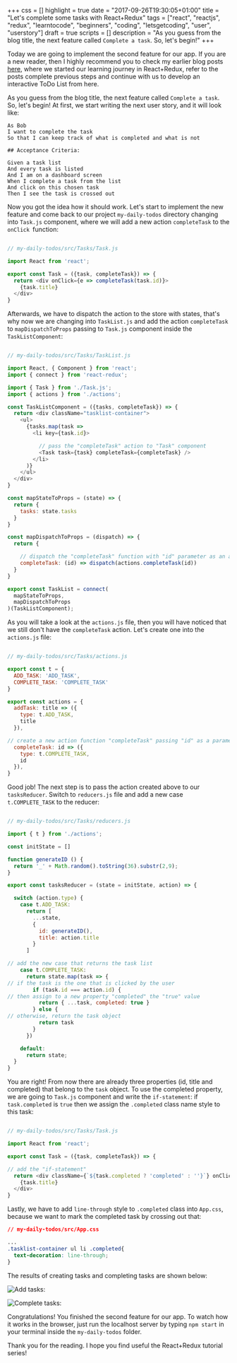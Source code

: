 +++
css = []
highlight = true
date = "2017-09-26T19:30:05+01:00"
title = "Let's complete some tasks with React+Redux"
tags = ["react", "reactjs", "redux", "learntocode", "beginners", "coding", "letsgetcoding", "user", "userstory"]
draft = true
scripts = []
description = "As you guess from the blog title, the next feature called `Complete a task`.  So, let's begin!"
+++

Today we are going to implement the second feature for our app. If you are a new reader, then I highly recommend you to check my earlier blog posts [here](http://www.ilonacodes.com/blog/react-for-very-very-beginners/), where we started our learning journey in React+Redux, refer to the posts complete previous steps and continue with us to develop an interactive ToDo List from here.

As you guess from the blog title, the next feature called `Complete a task`.  So, let's begin! At first, we start writing the next user story, and it will look like:

```
As Bob
I want to complete the task
So that I can keep track of what is completed and what is not

## Acceptance Criteria:

Given a task list
And every task is listed
And I am on a dashboard screen
When I complete a task from the list
And click on this chosen task
Then I see the task is crossed out

```

Now you got the idea how it should work. Let's start to implement the new feature and come back to our project `my-daily-todos` directory changing into `Task.js` component, where we will add a new action `completeTask` to the `onClick `function:

```javascript

// my-daily-todos/src/Tasks/Task.js

import React from 'react';

export const Task = ({task, completeTask}) => {
  return <div onClick={e => completeTask(task.id)}>
    {task.title}
  </div>
}

```

Afterwards, we have to dispatch the action to the store with states, that's why now we are changing into `TaskList.js` and add the action `completeTask` to `mapDispatchToProps` passing to `Task.js` component inside the `TaskListComponent`:

```javascript

// my-daily-todos/src/Tasks/TaskList.js

import React, { Component } from 'react';
import { connect } from 'react-redux';

import { Task } from './Task.js';
import { actions } from './actions';

const TaskListComponent = ({tasks, completeTask}) => {
  return <div className="tasklist-container">
    <ul>
      {tasks.map(task =>
        <li key={task.id}>

          // pass the "completeTask" action to "Task" component
          <Task task={task} completeTask={completeTask} />
        </li>
      )}
    </ul>
  </div>
}

const mapStateToProps = (state) => {
  return {
    tasks: state.tasks
  }
}

const mapDispatchToProps = (dispatch) => {
  return {

    // dispatch the "completeTask" function with "id" parameter as an action to store of states
    completeTask: (id) => dispatch(actions.completeTask(id))
  }
}

export const TaskList = connect(
  mapStateToProps,
  mapDispatchToProps
)(TaskListComponent);

```

As you will take a look at the `actions.js` file, then you will have noticed that we still don't have the `completeTask` action. Let's create one into the `actions.js` file:

```javascript

// my-daily-todos/src/Tasks/actions.js

export const t = {
  ADD_TASK: 'ADD_TASK',
  COMPLETE_TASK: 'COMPLETE_TASK'
}

export const actions = {
  addTask: title => ({
    type: t.ADD_TASK,
    title
  }),

// create a new action function "completeTask" passing "id" as a parameter
  completeTask: id => ({
    type: t.COMPLETE_TASK,
    id
  }),
}

```
Good job! The next step is to pass the action created above to our `tasksReducer`. Switch to `reducers.js` file and add a new case `t.COMPLETE_TASK` to the reducer:

```javascript

// my-daily-todos/src/Tasks/reducers.js

import { t } from './actions';

const initState = []

function generateID () {
  return '_' + Math.random().toString(36).substr(2,9);
}

export const tasksReducer = (state = initState, action) => {

  switch (action.type) {
    case t.ADD_TASK:
      return [
        ...state,
        {
          id: generateID(),
          title: action.title
        }
      ]

// add the new case that returns the task list
    case t.COMPLETE_TASK:
      return state.map(task => {
// if the task is the one that is clicked by the user
        if (task.id === action.id) {
// then assign to a new property "completed" the "true" value
          return { ...task, completed: true }
        } else {
// otherwise, return the task object
          return task
        }
      })

    default:
      return state;
  }
}

```

You are right! From now there are already three properties (id, title and completed) that belong to the `task` object. To use the completed property, we are going to `Task.js` component and write the `if-statement`: if `task.completed` is `true` then we assign the `.completed` class name style to this task:

```javascript

// my-daily-todos/src/Tasks/Task.js

import React from 'react';

export const Task = ({task, completeTask}) => {

// add the "if-statement"
  return <div className={`${task.completed ? 'completed' : ''}`} onClick={e => completeTask(task.id)}>
    {task.title}
  </div>
}

```

Lastly, we have to add `line-through` style to `.completed` class into `App.css`, because we want to mark the completed task by crossing out that:

```css
// my-daily-todos/src/App.css

...
.tasklist-container ul li .completed{
  text-decoration: line-through;
}

```

The results of creating tasks and completing tasks are shown below:

![Add tasks:](/blog/images/add-tasks.png)

![Complete tasks:](/blog/images/complete-tasks.png)

Congratulations! You finished the second feature for our app. To watch how it works in the browser, just run the localhost server by typing `npm start` in your terminal inside the `my-daily-todos` folder.

Thank you for the reading. I hope you find useful the React+Redux tutorial series!
